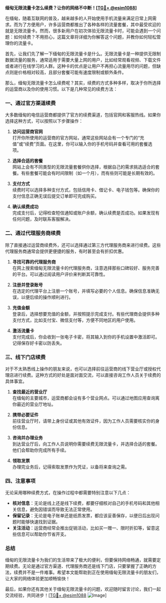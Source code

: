 **缅甸无限流量卡怎么续费？让你的网络不中断！[[TG💪+ @esim1088](https://t.me/s/esim1088)]**

在缅甸，随着互联网的普及，越来越多的人开始使用手机流量来满足日常上网需求。而为了方便用户，许多运营商都推出了各种各样的流量套餐，其中最受欢迎的就是无限流量卡。然而，很多新用户在初次体验无限流量卡时，可能会遇到一个问题：如何续费？不用担心，这篇文章将详细为你解答这个问题，并教你如何轻松管理你的流量卡。

首先，让我们先了解一下缅甸的无限流量卡是什么。无限流量卡是一种提供无限制数据流量的服务，通常适用于需要大量上网的用户，比如经常观看视频、下载文件或者进行在线学习的人群。这种卡的优点是让用户不再担心流量用尽的问题，但缺点则是价格相对较高，且部分套餐可能有速度限制或额外条件。

那么，缅甸无限流量卡怎么续费呢？其实，续费的方式多种多样，取决于你所选择的运营商以及你的使用习惯。以下是几种常见的续费方法：

### 一、通过官方渠道续费

大多数缅甸的电信运营商都提供了官方的续费渠道，包括官网和客服热线。如果你选择这种方式，可以按照以下步骤操作：

1. **访问运营商官网**  
   打开你所使用的运营商的官方网站，通常这些网站会有一个专门的“充值”或“续费”页面。在这里，你可以输入你的手机号码并查看可用的套餐选项。

2. **选择合适的套餐**  
   网站上会有不同类型的无限流量套餐供你选择，根据自己的需求挑选适合的套餐。有些套餐可能会有时间限制（如一个月），而有些则可能是长期有效的。

3. **支付方式**  
   续费时可以选择多种支付方式，包括信用卡、借记卡、电子钱包等。确保你的支付信息正确无误后提交订单即可完成购买。

4. **确认续费成功**  
   完成支付后，记得检查短信通知或账户余额，确认续费是否成功。如果发现有任何问题，及时联系客服解决。

### 二、通过代理服务商续费

除了直接通过运营商续费外，还可以选择通过第三方代理服务商来进行续费。这些代理服务商通常会提供更便捷的服务，有时甚至会有折扣优惠。

1. **寻找可靠的代理服务商**  
   在网上搜索缅甸无限流量卡的代理服务商，注意选择那些口碑较好、服务完善的平台。可以通过阅读用户评价来判断其可靠性。

2. **注册并登录账号**  
   在选定的代理平台上注册一个账号，并填写必要的个人信息。确保信息准确无误，以便后续的操作顺利进行。

3. **充值金额**  
   登录后，选择想要充值的金额，并按照提示完成支付。有些代理商会提供多种支付方式，比如支付宝、微信支付等，方便不同地区的用户使用。

4. **激活流量卡**  
   支付完成后，你会收到一张电子卡密，将其输入到你的手机设置中激活即可。记得保存好卡密以防丢失。

### 三、线下门店续费

对于不太熟悉线上操作的朋友来说，也可以选择前往运营商的线下营业厅或授权代理店进行续费。这种方式的好处是面对面交流，可以直接咨询工作人员关于续费的具体事宜。

1. **查找最近的营业厅**  
   在缅甸的主要城市，运营商都会设有多个营业网点。可以通过地图应用查询离你最近的营业厅地址。

2. **携带必要证件**  
   前往营业厅时，请带上身份证或其他有效证件，因为工作人员需要核实你的身份信息。

3. **咨询并办理业务**  
   到达营业厅后，向工作人员说明你需要续费无限流量卡，并选择合适的套餐。他们会帮助你完成所有手续。

4. **领取发票**  
   办理完业务后，记得索取发票作为凭证，以备将来查询之需。

### 四、注意事项

无论采用哪种续费方式，在操作过程中都需要特别注意以下几点：

- **核对信息**：无论是线上还是线下续费，都要仔细核对自己的手机号码和其他相关信息，避免因错误而导致无法正常使用。
- **保留记录**：无论是电子账单还是纸质发票，都应该妥善保存，以便日后出现问题时能够快速找到证据。
- **关注活动**：运营商经常会推出促销活动，比如买一赠一、限时折扣等，留意这些信息可以帮助你节省开支。

### 总结

缅甸的无限流量卡为我们的生活带来了极大的便利，但要保持网络畅通，就需要定期续费。无论是通过官方渠道、代理服务商还是线下门店，只要掌握了正确的方法，续费并不是一件难事。希望本文能帮助到正在使用缅甸无限流量卡的朋友们，让大家的网络体验更加顺畅愉快！

最后，如果你还有其他关于缅甸无限流量卡的问题，欢迎随时留言讨论，我们一起交流经验，共同进步！[[TG💪+ @esim1088](https://t.me/s/esim1088) ![Image](https://i.postimg.cc/4NQfJmqS/Snipaste-2025-05-13-00-14-12.png)]
